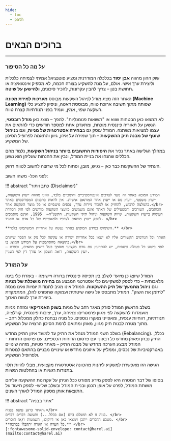 ```yaml
---
hide:
  - toc
  - path
---
```


# ברוכים הבאים 
---
### על מה כל הסיפור
שוק ההון מהווה **אבן יסוד** בכלכלה המודרנית ומציע פוטנציאל אמיתי לצמיחה כלכלית וליצירת ערך אישי. אולם, על מנת להשקיע בצורה חכמה, לא מספיק אינטואיציה או תחושת בטן – צריך להבין עקרונות, להכיר סיכונים, **ולהישען על שיטה.**

האתר הזה מציג מודל לניהול השקעות מבוסס  **מערכות למידת מכונה (Machine Learning)** שפותח מתוך חשיבה ארוכת טווח, מבוססת דאטה, וניסיון להציע כלי השקעה שפוי, אמין, ועמיד בפני תנודתיות קצרת טווח.

לא תמצאו כאן הבטחות שווא או "תשואות פנומנליות". להפך – מוצג כאן **מודל רובסטי**, הנשען על תאוריה פיננסית מוכחת, ומתעדכן אחת למספר חודשים כדי להתאים את עצמו למציאות משתנה. המודל עוסק גם ב**בחירה אסטרטגית של מניות**, וגם ב**ניהול שוטף של מבנה תיק ההשקעות** – תוך שמירה על איזון, גיוון והתאמה לפרופיל הסיכון של המשקיע.

במהלך הגלישה באתר נכיר את **היסודות החשובים ביותר בניהול השקעות**, נלמד מהם הכללים שהנחו את בניית המודל, ונבין את ההנחות שעליהן הוא נשען. 

העתיד של ההשקעות כבר כאן – נגיש, מובן, ופתוח לכל מי שרוצה לחשוב לטווח רחוק.

לפני הכל- משהו חשוב:

!!! abstract "כתב ויתור (Disclaimer)"

    המידע המובא באתר זה נועד לצרכים אינפורמטיביים וחינוכיים בלבד, ואינו מהווה ייעוץ השקעות, ייעוץ משפטי, ייעוץ מס או ייעוץ אחר המותאם אישית. אין לראות בתכנים המפורסמים באתר כהמלצה לרכוש, להחזיק או למכור ניירות ערך, נכסים פיננסיים או כל מוצר השקעה אחר.</br>
    הכותבים, העורכים והמפעילים של האתר אינם משמשים כיועצי השקעות מורשים לפי חוק הסדרת העיסוק בייעוץ השקעות, שיווק השקעות וניהול תיקי השקעות, התשנ"ה–  1995, ואינם מוסמכים לספק ייעוץ מותאם לצרכיו ולמאפייניו של כל אדם או תאגיד. </br>
    
    **השימוש במידע המופיע באתר נעשה על אחריות המשתמש בלבד.** </br>
    
    האתר וכל הגורמים הקשורים אליו לא ישאו בכל אחריות ישירה או עקיפה לכל נזק או הפסד שייגרם כתוצאה מהסתמכות על המידע המוצג בו.</br>
    לפני ביצוע כל פעולה פיננסית, יש להתייעץ עם גורם מקצועי מוסמך בעל רישיון מתאים, ובפרט – יועץ השקעות, רואה חשבון או עורך דין לפי העניין.


### על המודל
המודל שיוצג כן מיועד לשלב בין תפיסה פיננסית ברורה ויישומה - בעזרת כלי בינה מלאכותית – כדי לספק למשקיעים כלי אסטרטגי המבצע גם **בחירה מושכלת של מניות** וגם **ניהול מתמשך של תיק ההשקעות**. המודל אינו מגיב לתנודות יומיות ואינו מנסה "לתזמן את השוק". המודל מתבסס על גישה שיטתית ועמוקה שתפורט להלן, המתמקדת ביצירת ערך לטווח הארוך.  

בשלב הראשון המודל סורק מאגר רחב של מניות **בשוק האמריקאי** ומזהה מניות מועמדות להשקעה לפי מגוון פרמטרים: צמיחה, ערך, יציבות פיננסית, קורלציה, תנודתיות, רווחיות ענפית, ומאפייני מאקרו נוספים. כל מניה נבחנת כחלק ממכלול רחב – מתוך מטרה לבנות תיק מגוון, מאוזן ומתואם לרמת הסיכון הרצויה של המשקיע.

בשלב השני המודל מנהל את התיק עד למועד איזון התיק מחדש (Rebalancing). ככלל, התיק נבחן ומאוזן מחדש כל רבעון- עם פרסום הדוחות הכספיים. עם פרסום הדוחות - המודל מבצע הערכה מחדש של מבנה התיק – מאתר סטיות, מזהה שינויים באטרקטיביות של נכסים, וממליץ על איזונים מחדש או שינויים מבניים בהתאם למטרות ולפרופיל המשקיע.

הגישה הזו מאפשרת למשקיע ליהנות מהכוונה אסטרטגית מקצועית, מבלי להיות תלוי בתנודות רגעיות או בהחלטות רגשיות.

בסופו של דבר המטרה היא לספק מידע מפורט ככל הניתן על עקרונות ההשקעה עליהם מושתת המודל, לפרט על אופן תכנון ובניית המודל ובשלב שליש- לספק תיעוד על התוצאות אותן מספק המודל לאורך השנים.


!!! abstract "אתר בבניה"

    האתר כרגע נמצא בבניה.</br>
    בניה זו לא תושלם ביום (אם בכלל...) ותעשה רבדים רבדים. </br>
    מטבע הדברים ייתכן וימצאו כאן אי דיוקים, השמטות ו/או חוסרים. </br> 
    **כל הערה או הארה יתקבלו בברכה.** </br>
    [:fontawesome-solid-envelope: contact@harel.ai](mailto:contact@harel.ai)

    
    
    
     
